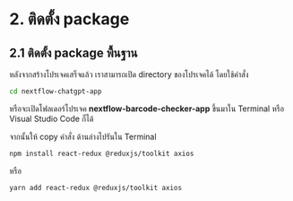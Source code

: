 
# 2. ติดตั้ง package 

## 2.1 ติดตั้ง package พื้นฐาน

หลังจากสร้างโปรเจคเสร็จแล้ว เราสามารถเปิด directory ของโปรเจคได้ โดยใช้คำสั่ง 

```bash
cd nextflow-chatgpt-app
```

หรือจะเปิดโฟลเดอร์โปรเจค **nextflow-barcode-checker-app** ขึ้นมาใน Terminal หรือ Visual Studio Code ก็ได้

จากนั้นให้ copy คำสั่ง ด้านล่างไปรันใน Terminal

```bash
npm install react-redux @reduxjs/toolkit axios
```

หรือ

```bash
yarn add react-redux @reduxjs/toolkit axios
```



